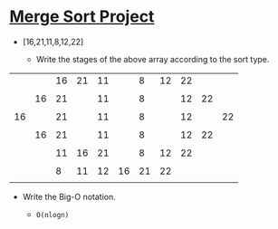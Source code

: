 # [Merge Sort Project](https://app.patika.dev/courses/veri-yapilari-ve-algoritmalar/merge-sort-proje)

* [16,21,11,8,12,22]

  - Write the stages of the above array according to the sort type.
  
|  |  |  |  |  |  |  |  |  |  |  |
|- |- |- |- |- |- |- |- |- |- |- |
|  |  |16|21|11|  |8 |12|22|  |  |
|  |  |  |  |  |  |  |  |  |  |  |
|  |16|21|  |11|  |8 |  |12|22|  |
|  |  |  |  |  |  |  |  |  |  |  |
|16|  |21|  |11|  |8 |  |12|  |22|
|  |  |  |  |  |  |  |  |  |  |  |
|  |16|21|  |11|  |8 |  |12|22|  |
|  |  |  |  |  |  |  |  |  |  |  |
|  |  |11|16|21|  |8 |12|22|  |  |
|  |  |  |  |  |  |  |  |  |  |  |
|  |  | 8|11|12|16|21|22|  |  |  |
|  |  |  |  |  |  |  |  |  |  |  |

- Write the Big-O notation.

  - `O(nlogn)`
  
